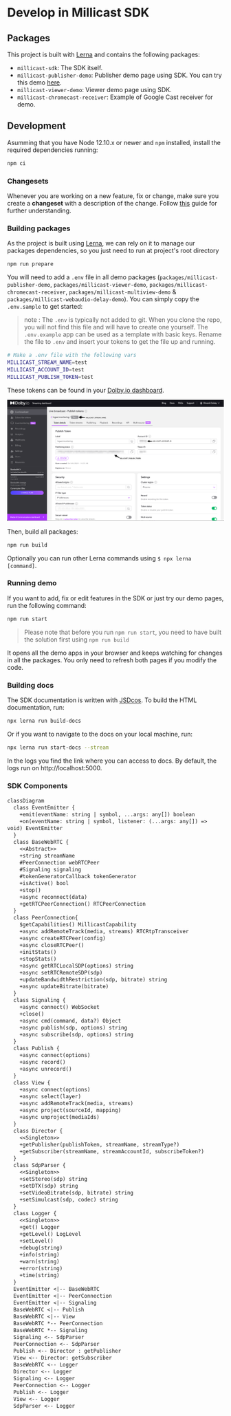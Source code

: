 # Develop in Millicast SDK

## Packages

This project is built with [Lerna](https://lerna.js.org/) and contains the following packages:

- `millicast-sdk`: The SDK itself.
- `millicast-publisher-demo`: Publisher demo page using SDK. You can try this demo [here](https://demo.millicast.com/?codec=h264&nosimulcast).
- `millicast-viewer-demo`: Viewer demo page using SDK.
- `millicast-chromecast-receiver`: Example of Google Cast receiver for demo.

## Development

Asumming that you have Node 12.10.x or newer and `npm` installed, install the required dependencies running:

```sh
npm ci
```

### Changesets

Whenever you are working on a new feature, fix or change, make sure you create a **changeset** with a description of the change. Follow [this](.changeset/README.md#Changes-per-feature) guide for further understanding.

### Building packages

As the project is built using [Lerna](https://lerna.js.org/), we can rely on it to manage our packages dependencies, so you just need to run at project's root directory

```sh
npm run prepare
```

You will need to add a `.env` file in all demo packages (`packages/millicast-publisher-demo`, `packages/millicast-viewer-demo`, `packages/millicast-chromecast-receiver`, `packages/millicast-multiview-demo` & `packages/millicast-webaudio-delay-demo`). You can simply copy the `.env.sample` to get started:

> note : The `.env` is typically not added to git. When you clone the repo, you will not find this file and will have to create one yourself. The `.env.example` app can be used as a template with basic keys. Rename the file to `.env` and insert your tokens to get the file up and running.

```sh
# Make a .env file with the following vars
MILLICAST_STREAM_NAME=test
MILLICAST_ACCOUNT_ID=test
MILLICAST_PUBLISH_TOKEN=test
```

These tokens can be found in your [Dolby.io dashboard](https://streaming.dolby.io/#/tokens).

![Tokens](img/tokens.png)

Then, build all packages:

```sh
npm run build
```

Optionally you can run other Lerna commands using `$ npx lerna [command]`.

### Running demo

If you want to add, fix or edit features in the SDK or just try our demo pages, run the following command:

```sh
npm run start
```

> Please note that before you run `npm run start`, you need to have built the solution first using `npm run build`

It opens all the demo apps in your browser and keeps watching for changes in all the packages. You only need to refresh both pages if you modify the code.

### Building docs

The SDK documentation is written with [JSDcos](https://jsdoc.app/). To build the HTML documentation, run:

```sh
npx lerna run build-docs
```

Or if you want to navigate to the docs on your local machine, run:

```sh
npx lerna run start-docs --stream
```

In the logs you find the link where you can access to docs. By default, the logs run on http://localhost:5000.

### SDK Components

```mermaid
classDiagram
  class EventEmitter {
    +emit(eventName: string | symbol, ...args: any[]) boolean
    +on(eventName: string | symbol, listener: (...args: any[]) => void) EventEmitter
  }
  class BaseWebRTC {
    <<Abstract>>
    +string streamName
    #PeerConnection webRTCPeer
    #Signaling signaling
    #tokenGeneratorCallback tokenGenerator
    +isActive() bool
    +stop()
    +async reconnect(data)
    +getRTCPeerConnection() RTCPeerConnection
  }
  class PeerConnection{
    $getCapabilities() MillicastCapability
    +async addRemoteTrack(media, streams) RTCRtpTransceiver
    +async createRTCPeer(config)
    +async closeRTCPeer()
    +initStats()
    +stopStats()
    +async getRTCLocalSDP(options) string
    +async setRTCRemoteSDP(sdp)
    +updateBandwidthRestriction(sdp, bitrate) string
    +async updateBitrate(bitrate)
  }
  class Signaling {
    +async connect() WebSocket
    +close()
    +async cmd(command, data?) Object
    +async publish(sdp, options) string
    +async subscribe(sdp, options) string
  }
  class Publish {
    +async connect(options)
    +async record()
    +async unrecord()
  }
  class View {
    +async connect(options)
    +async select(layer)
    +async addRemoteTrack(media, streams)
    +async project(sourceId, mapping)
    +async unproject(mediaIds)
  }
  class Director {
    <<Singleton>>
    +getPublisher(publishToken, streamName, streamType?)
    +getSubscriber(streamName, streamAccountId, subscribeToken?)
  }
  class SdpParser {
    <<Singleton>>
    +setStereo(sdp) string
    +setDTX(sdp) string
    +setVideoBitrate(sdp, bitrate) string
    +setSimulcast(sdp, codec) string
  }
  class Logger {
    <<Singleton>>
    +get() Logger
    +getLevel() LogLevel
    +setLevel()
    +debug(string)
    +info(string)
    +warn(string)
    +error(string)
    +time(string)
  }
  EventEmitter <|-- BaseWebRTC
  EventEmitter <|-- PeerConnection
  EventEmitter <|-- Signaling
  BaseWebRTC <|-- Publish
  BaseWebRTC <|-- View
  BaseWebRTC *-- PeerConnection
  BaseWebRTC *-- Signaling
  Signaling <-- SdpParser
  PeerConnection <-- SdpParser
  Publish <-- Director : getPublisher
  View <-- Director: getSubscriber
  BaseWebRTC <-- Logger
  Director <-- Logger
  Signaling <-- Logger
  PeerConnection <-- Logger
  Publish <-- Logger
  View <-- Logger
  SdpParser <-- Logger
```
